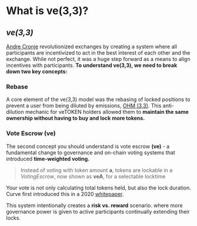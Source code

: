 # What is ve(3,3)?

## _ve(3,3)_ <a href="#undefined" id="undefined"></a>

[Andre Cronje](https://x.com/AndreCronjeTech) revolutionized exchanges by creating a system where all participants are incentivized to act in the best interest of each other and the exchange. While not perfect, it was a huge step forward as a means to align incentives with participants. **To understand ve(3,3), we need to break down two key concepts:**

### Rebase <a href="#rebase" id="rebase"></a>

A core element of the ve(3,3) model was the rebasing of locked positions to prevent a user from being diluted by emissions, [OHM (3,3)](https://www.olympusdao.finance/). This anti-dilution mechanic for veTOKEN holders allowed them to **maintain the same ownership without having to buy and lock more tokens.**

### Vote Escrow (ve) <a href="#vote-escrow-ve" id="vote-escrow-ve"></a>

The second concept you should understand is vote escrow **(ve)** - a fundamental change to governance and on-chain voting systems that introduced **time-weighted voting.**

> Instead of voting with token amount **a**, tokens are lockable in a _VotingEscrow_, now shown as **veA**, for a selectable locktime

Your vote is not only calculating total tokens held, but also the lock duration. Curve first introduced this in a 2020 [whitepaper](https://classic.curve.fi/files/CurveDAO.pdf).

This system intentionally creates a **risk vs. reward** scenario. where more governance power is given to active participants continually extending their locks.


